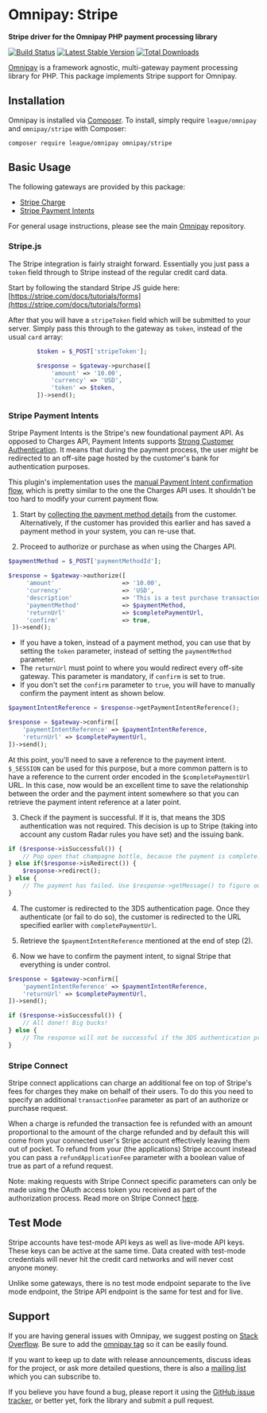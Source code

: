 # Omnipay: Stripe

**Stripe driver for the Omnipay PHP payment processing library**

[![Build Status](https://travis-ci.org/thephpleague/omnipay-stripe.png?branch=master)](https://travis-ci.org/thephpleague/omnipay-stripe)
[![Latest Stable Version](https://poser.pugx.org/omnipay/stripe/version.png)](https://packagist.org/packages/omnipay/stripe)
[![Total Downloads](https://poser.pugx.org/omnipay/stripe/d/total.png)](https://packagist.org/packages/omnipay/stripe)

[Omnipay](https://github.com/thephpleague/omnipay) is a framework agnostic, multi-gateway payment
processing library for PHP. This package implements Stripe support for Omnipay.

## Installation

Omnipay is installed via [Composer](http://getcomposer.org/). To install, simply require `league/omnipay` and `omnipay/stripe` with Composer:

```
composer require league/omnipay omnipay/stripe
```

## Basic Usage

The following gateways are provided by this package:

* [Stripe Charge](https://stripe.com/docs/charges)
* [Stripe Payment Intents](https://stripe.com/docs/payments/payment-intents)

For general usage instructions, please see the main [Omnipay](https://github.com/thephpleague/omnipay)
repository.

### Stripe.js

The Stripe integration is fairly straight forward. Essentially you just pass
a `token` field through to Stripe instead of the regular credit card data.

Start by following the standard Stripe JS guide here:
[https://stripe.com/docs/tutorials/forms](https://stripe.com/docs/tutorials/forms)

After that you will have a `stripeToken` field which will be submitted to your server.
Simply pass this through to the gateway as `token`, instead of the usual `card` array:

```php
        $token = $_POST['stripeToken'];

        $response = $gateway->purchase([
            'amount' => '10.00',
            'currency' => 'USD',
            'token' => $token,
        ])->send();
```

### Stripe Payment Intents

Stripe Payment Intents is the Stripe's new foundational payment API. As opposed to Charges API, Payment Intents supports [Strong Customer Authentication](https://stripe.com/docs/strong-customer-authentication). It means that during the payment process, the user _might_ be redirected to an off-site page hosted by the customer's bank for authentication purposes.

This plugin's implementation uses the [manual Payment Intent confirmation flow](https://stripe.com/docs/payments/payment-intents/web-manual), which is pretty similar to the one the Charges API uses. It shouldn't be too hard to modify your current payment flow.

1) Start by [collecting the payment method details](https://stripe.com/docs/payments/payment-intents/web-manual#collect-payment-method) from the customer. Alternatively, if the customer has provided this earlier and has saved a payment method in your system, you can re-use that.

2) Proceed to authorize or purchase as when using the Charges API.

```php
$paymentMethod = $_POST['paymentMethodId'];

$response = $gateway->authorize([
     'amount'                   => '10.00',
     'currency'                 => 'USD',
     'description'              => 'This is a test purchase transaction.',
     'paymentMethod'            => $paymentMethod,
     'returnUrl'                => $completePaymentUrl,
     'confirm'                  => true,
 ])->send();
```

* If you have a token, instead of a payment method, you can use that by setting the `token` parameter, instead of setting the `paymentMethod` parameter.
* The `returnUrl` must point to where you would redirect every off-site gateway. This parameter is mandatory, if `confirm` is set to true.
* If you don't set the `confirm` parameter to `true`, you will have to manually confirm the payment intent as shown below.

```php
$paymentIntentReference = $response->getPaymentIntentReference();

$response = $gateway->confirm([
    'paymentIntentReference' => $paymentIntentReference,
    'returnUrl' => $completePaymentUrl,
])->send();
```

At this point, you'll need to save a reference to the payment intent. `$_SESSION` can be used for this purpose, but a more common pattern is to have a reference to the current order encoded in the `$completePaymentUrl` URL. In this case, now would be an excellent time to save the relationship between the order and the payment intent somewhere so that you can retrieve the payment intent reference at a later point.

3) Check if the payment is successful. If it is, that means the 3DS authentication was not required. This decision is up to Stripe (taking into account any custom Radar rules you have set) and the issuing bank.

```php
if ($response->isSuccessful()) {
    // Pop open that champagne bottle, because the payment is complete.
} else if($response->isRedirect()) {
    $response->redirect();
} else {
    // The payment has failed. Use $response->getMessage() to figure out why and return to step (1).
}
```

4) The customer is redirected to the 3DS authentication page. Once they authenticate (or fail to do so), the customer is redirected to the URL specified earlier with `completePaymentUrl`.

5) Retrieve the `$paymentIntentReference` mentioned at the end of step (2).

6) Now we have to confirm the payment intent, to signal Stripe that everything is under control.

```php
$response = $gateway->confirm([
    'paymentIntentReference' => $paymentIntentReference,
    'returnUrl' => $completePaymentUrl,
])->send();

if ($response->isSuccessful()) {
    // All done!! Big bucks!
} else {
    // The response will not be successful if the 3DS authentication process failed or the card has been declined. Either way, it's back to step (1)!
}
```

### Stripe Connect

Stripe connect applications can charge an additional fee on top of Stripe's fees for charges they make on behalf of 
their users. To do this you need to specify an additional `transactionFee` parameter as part of an authorize or purchase
request.

When a charge is refunded the transaction fee is refunded with an amount proportional to the amount of the charge
refunded and by default this will come from your connected user's Stripe account effectively leaving them out of pocket.
To refund from your (the applications) Stripe account instead you can pass a ``refundApplicationFee`` parameter with a
boolean value of true as part of a refund request.

Note: making requests with Stripe Connect specific parameters can only be made using the OAuth access token you received
as part of the authorization process. Read more on Stripe Connect [here](https://stripe.com/docs/connect).

## Test Mode

Stripe accounts have test-mode API keys as well as live-mode API keys. These keys can be active
at the same time. Data created with test-mode credentials will never hit the credit card networks
and will never cost anyone money.

Unlike some gateways, there is no test mode endpoint separate to the live mode endpoint, the
Stripe API endpoint is the same for test and for live.

## Support

If you are having general issues with Omnipay, we suggest posting on
[Stack Overflow](http://stackoverflow.com/). Be sure to add the
[omnipay tag](http://stackoverflow.com/questions/tagged/omnipay) so it can be easily found.

If you want to keep up to date with release announcements, discuss ideas for the project,
or ask more detailed questions, there is also a [mailing list](https://groups.google.com/forum/#!forum/omnipay) which
you can subscribe to.

If you believe you have found a bug, please report it using the [GitHub issue tracker](https://github.com/thephpleague/omnipay-stripe/issues),
or better yet, fork the library and submit a pull request.
